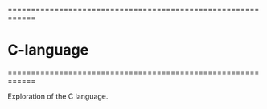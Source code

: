 ============================================================
# C-language
============================================================

Exploration of the C language.

